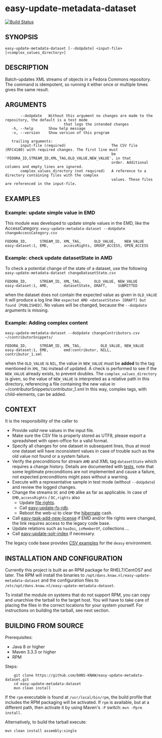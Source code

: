 easy-update-metadata-dataset
===========
[![Build Status](https://travis-ci.org/DANS-KNAW/easy-update-metadata-dataset.png?branch=master)](https://travis-ci.org/DANS-KNAW/easy-update-metadata-dataset)


SYNOPSIS
--------

    easy-update-metadata-dataset [--doUpdate] <input-file> [<complex_values_directory>]


DESCRIPTION
-----------

Batch-updates XML streams of objects in a Fedora Commons repository.
The command is idempotent, so running it either once or multiple times gives the same result.


ARGUMENTS
---------

           --doUpdate   Without this argument no changes are made to the repository, the default is a test mode
                               that logs the intended changes
       -h, --help       Show help message
       -v, --version    Show version of this program
         
       trailing arguments:
           input-file (required)                     The CSV file (RFC4180) with required changes. The first line must
                                                     be 'FEDORA_ID,STREAM_ID,XML_TAG,OLD_VALUE,NEW_VALUE', in that
                                                     order. Additional columns and empty lines are ignored.
           complex_values_directory (not required)   A reference to a directory containing files with the complex
                                                     values. These files are referenced in the input-file.
                              
                              
EXAMPLES
--------

### Example: update simple value in EMD

This module was developed to update simple values in the EMD, like the AccessCategory. 
`easy-update-metadata-dataset --doUpdate changeAccessCategory.csv`

```csv
FEDORA_ID,      STREAM_ID, XML_TAG,      OLD_VALUE,    NEW_VALUE
easy-dataset:1, EMD,       accessRights, GROUP_ACCESS, OPEN_ACCESS
```
### Example: check update datasetState in AMD

To check a potential change of the state of a dataset, use the following
`easy-update-metadata-dataset changeDatasetState.csv`

```csv
FEDORA_ID,      STREAM_ID, XML_TAG,      OLD_VALUE, NEW_VALUE
easy-dataset:1, AMD,       datasetState, DRAFT,     SUBMITTED
```

when the dataset does not contain the expected value as given in `OLD_VALUE` it will produce a log line like `expected AMD <datasetState> [DRAFT] but found [PUBLISHED]`. No values will be changed, because the `--doUpdate` arguments is missing.

### Example: Adding complex content

`easy-update-metadata-dataset --doUpdate changeContributors.csv ~/contributorSnippets/`

```csv
FEDORA_ID,      STREAM_ID, XML_TAG,         OLD_VALUE, NEW_VALUE
easy-dataset:1, EMD,       emd:contributor, NILL,      contributor_1.xml
```

when the `OLD_VALUE` is `NIL`, the value in `NEW_VALUE` must be __added__ to the tag 
mentioned in `XML_TAG` instead of updated. A check is performed to see if the 
`NEW_VALUE` already exists, to prevent doubles.
The `complex_values_directory` is given, so the value of `NEW_VALUE` is interpreted 
as a relative path in this directory, referencing a file containing the new value in ~/contributorSnippets/contributor_1.xml
In this way, complex tags, with child-elements, can be added.

CONTEXT
-------

It is the responsibility of the caller to

* Provide _valid_ new values in the input file.
* Make sure the CSV file is properly stored as UTF8, please export a spreadsheet with open-office for a valid format.
* Specify all changes for one dataset in subsequent lines, thus at most one dataset will have inconsistent values
  in case of trouble such as the old value not found or a system failure.
* Verify the preconditions for stream `AMD` and XML tag `datasetState` which requires a change history.
  Details are documented with [tests], note that some legitimate preconditions are not implemented and cause a failure,
  not expected preconditions might pass without a warning.
* Execute with a representative sample in test mode (without `--doUpdate`) and review the logged changes.
* Change the streams `DC` and `EMD` alike as far as applicable.
  In case of `EMD,accessRights` / `DC,rights` also
  * Update [file rights].
  * Call [easy-update-fs-rdb].
  * Reboot the web-ui to clear the [hibernate] cash.
* Call [easy-task-add-new-license] if EMD and/or file rights were changed, the link requires access to the legacy code base.
* Update relations such as `hasDoi`, `isMemberOf`, collections ...
* Call [easy-update-solr-index] if necessary.

The legacy code base provides [CSV examples] for the `deasy` environment.

[easy-update-fs-rdb]: https://github.com/DANS-KNAW/easy-update-fs-rdb
[file rights]: https://github.com/DANS-KNAW/easy-update-metadata-fileitem
[hibernate]: http://hibernate.org/
[easy-task-add-new-license]: https://github.com/DANS-KNAW/easy-app/blob/master/tool/task-add-new-license/README.md
[easy-update-solr-index]: https://github.com/DANS-KNAW/easy-update-solr-index
[tests]: src/test/scala/nl/knaw/dans/easy/umd/TransformerSpec.scala
[CSV examples]: src/test/resources


INSTALLATION AND CONFIGURATION
------------------------------
Currently this project is built as an RPM package for RHEL7/CentOS7 and later. The RPM will install the binaries to
`/opt/dans.knaw.nl/easy-update-metadata-dataset` and the configuration files to `/etc/opt/dans.knaw.nl/easy-update-metadata-dataset`. 

To install the module on systems that do not support RPM, you can copy and unarchive the tarball to the target host.
You will have to take care of placing the files in the correct locations for your system yourself. For instructions
on building the tarball, see next section.

BUILDING FROM SOURCE
--------------------
Prerequisites:

* Java 8 or higher
* Maven 3.3.3 or higher
* RPM

Steps:

        git clone https://github.com/DANS-KNAW/easy-update-metadata-dataset.git
        cd easy-update-metadata-dataset
        mvn clean install

If the `rpm` executable is found at `/usr/local/bin/rpm`, the build profile that includes the RPM 
packaging will be activated. If `rpm` is available, but at a different path, then activate it by using
Maven's `-P` switch: `mvn -Pprm install`.

Alternatively, to build the tarball execute:

    mvn clean install assembly:single
